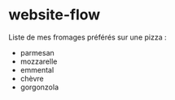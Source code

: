 # website-flow

Liste de mes fromages préférés sur une pizza : 
- parmesan
- mozzarelle
- emmental
- chèvre 
- gorgonzola